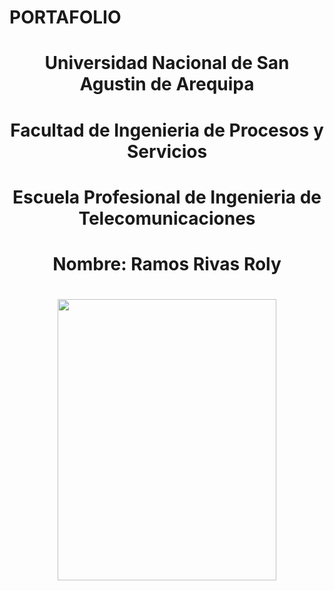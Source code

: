 # PORTAFOLIO 
<center> <h1>Universidad Nacional de San Agustin de Arequipa</h1> </center>
<center> <h1>Facultad de Ingenieria de Procesos y Servicios</h1> </center>
<center><h1>Escuela Profesional de Ingenieria de Telecomunicaciones</h1></center>
<center> <h1>Nombre: Ramos Rivas Roly</h1> </center>
<center> <h1> </h1> </center>
<center><img src = "https://universidadesgratuitas.com/wp-content/uploads/2020/06/logo-unsa-facultad-de-ingenieria-unsa-unsa-salud-universidad-unsa-unsa-matriculas-unsa-carreras-a-distancia-aula-virtual-unsa.png" width = "350" height = "450"></center>
